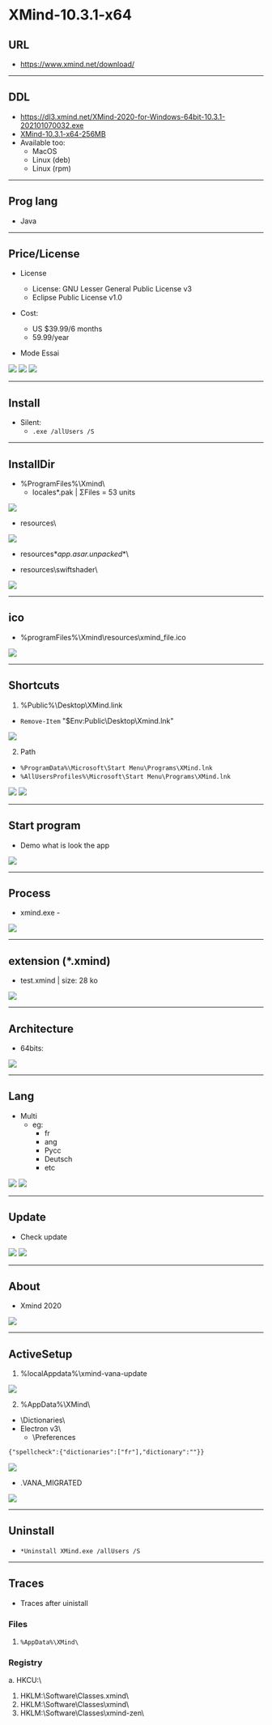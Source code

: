 # XMind-10.3.1-x64

## URL
* https://www.xmind.net/download/

---

## DDL
* https://dl3.xmind.net/XMind-2020-for-Windows-64bit-10.3.1-202101070032.exe
* [XMind-10.3.1-x64-256MB](https://dl3.xmind.net/XMind-2020-for-Windows-32bit-10.3.1-202101070059.exe)
* Available too:
  * MacOS
  * Linux (deb)
  * Linux (rpm)
  
---

## Prog lang
* Java

---

## Price/License
* License
  * License: GNU Lesser General Public License v3
  * Eclipse Public License v1.0

* Cost:
  * US $39.99/6 months
  * 59.99/year
* Mode Essai

[<img src="https://i.imgur.com/hWmNaq3.png">](https://i.imgur.com/hWmNaq3.png)
[<img src="https://i.imgur.com/8YwGwRW.png">](https://i.imgur.com/8YwGwRW.png)
[<img src="https://i.imgur.com/nC9sbmG.png">](https://i.imgur.com/nC9sbmG.png)


---

## Install
* Silent:
  * `.exe /allUsers /S`

---

## InstallDir
* %ProgramFiles%\Xmind\
  * locales\*.pak | ΣFiles = 53 units
  
[<igm src="https://i.imgur.com/cSDqIu5.png">](https://i.imgur.com/cSDqIu5.png)
[<img src="https://i.imgur.com/yBySndt.png">](https://i.imgur.com/yBySndt.png)
  
  * resources\
  
[<img src="https://i.imgur.com/VTmS7pL.png">](https://i.imgur.com/VTmS7pL.png)
  
* resources\**app.asar.unpacked**\\
  
  
  
* resources\swiftshader\

[<img src="https://i.imgur.com/tkM5LNB.png">](https://i.imgur.com/tkM5LNB.png)

---

## ico
* %programFiles%\Xmind\resources\xmind_file.ico

[<img src="https://i.imgur.com/Ul0QDfd.png">](https://i.imgur.com/Ul0QDfd.png)


---

## Shortcuts
1) %Public%\Desktop\XMind.link
  * `Remove-Item` "$Env:Public\Desktop\Xmind.lnk"

[<img src="https://i.imgur.com/G4lPMnY.png">](https://i.imgur.com/G4lPMnY.png)

2) Path
  * `%ProgramData%\Microsoft\Start Menu\Programs\XMind.lnk`
  * `%AllUsersProfiles%\Microsoft\Start Menu\Programs\XMind.lnk`

[<img src="https://i.imgur.com/UPBzx2Y.png">](https://i.imgur.com/UPBzx2Y.png)
[<img src="https://i.imgur.com/0GpgZ6I.png">](https://i.imgur.com/0GpgZ6I.png)

---

## Start program
* Demo what is look the app

[<img src="https://i.imgur.com/nZYQViB.png">](https://i.imgur.com/nZYQViB.png)


---

## Process
* xmind.exe - 

[<img src="https://i.imgur.com/ZUEcmfe.png">](https://i.imgur.com/ZUEcmfe.png)

---

## extension (*.xmind)
* test.xmind | size: 28 ko 

[<img src="https://i.imgur.com/2UXlcqo.png">](https://i.imgur.com/2UXlcqo.png)

---

## Architecture
* 64bits:

[<img src="https://i.imgur.com/vQzd7ED.png">](https://i.imgur.com/vQzd7ED.png)

---

## Lang
* Multi
  * eg:
    * fr
    * ang
    * Русс
    * Deutsch
    * etc

[<img src="https://i.imgur.com/OqSuQQC.png">](https://i.imgur.com/OqSuQQC.png)
[<img src="https://i.imgur.com/wuRS0On.png">](https://i.imgur.com/wuRS0On.png)


---

## Update
* Check update

[<img src="https://i.imgur.com/psK20VX.png">](https://i.imgur.com/psK20VX.png)
[<img src="https://i.imgur.com/6k42bNY.png">](https://i.imgur.com/6k42bNY.png)

---

## About
* Xmind 2020

[<img src="https://i.imgur.com/9e2ebb1.png">](https://i.imgur.com/9e2ebb1.png)

---

## ActiveSetup
1) %localAppdata%\xmind-vana-update

[<img src="https://i.imgur.com/mVH3e1k.png">](https://i.imgur.com/mVH3e1k.png)

2) %AppData%\XMind\
* \Dictionaries\
* Electron v3\
  * \Preferences
````txt
{"spellcheck":{"dictionaries":["fr"],"dictionary":""}}
````

[<img src="https://i.imgur.com/kdX3fin.png">](https://i.imgur.com/kdX3fin.png)

* .VANA_MIGRATED

[<img src="https://i.imgur.com/TIcGHtM.png">](https://i.imgur.com/TIcGHtM.png)

---

## Uninstall
* `*Uninstall XMind.exe /allUsers /S`

---

## Traces
* Traces after uinistall
### Files
1) `%AppData%\XMind\`

### Registry
a. HKCU:\

1. HKLM:\Software\Classes\.xmind\
2. HKLM:\Software\Classes\xmind\
3. HKLM:\Software\Classes\xmind-zen\
